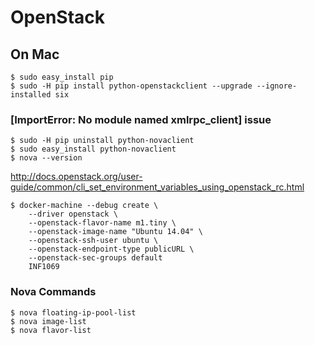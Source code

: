# OpenStack


## On Mac

```
$ sudo easy_install pip
$ sudo -H pip install python-openstackclient --upgrade --ignore-installed six
```

### [ImportError: No module named xmlrpc_client] issue

```
$ sudo -H pip uninstall python-novaclient
$ sudo easy_install python-novaclient
$ nova --version
```

http://docs.openstack.org/user-guide/common/cli_set_environment_variables_using_openstack_rc.html

```
$ docker-machine --debug create \ 
    --driver openstack \
    --openstack-flavor-name m1.tiny \
    --openstack-image-name "Ubuntu 14.04" \
    --openstack-ssh-user ubuntu \
    --openstack-endpoint-type publicURL \
    --openstack-sec-groups default 
    INF1069
```

### Nova Commands

```
$ nova floating-ip-pool-list
$ nova image-list
$ nova flavor-list
```
